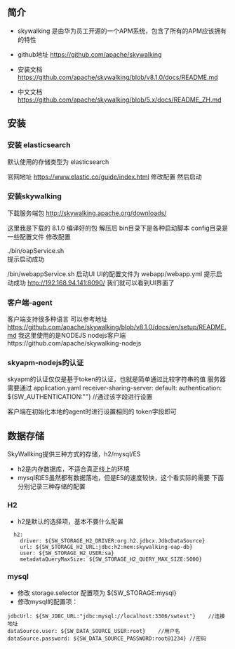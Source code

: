 ## 简介
- skywalking 是由华为员工开源的一个APM系统，包含了所有的APM应该拥有的特性

- github地址  https://github.com/apache/skywalking
- 安装文档 
https://github.com/apache/skywalking/blob/v8.1.0/docs/README.md

- 中文文档 
https://github.com/apache/skywalking/blob/5.x/docs/README_ZH.md


## 安装

### 安装 elasticsearch
默认使用的存储类型为  elasticsearch

官网地址 https://www.elastic.co/guide/index.html
修改配置 然后启动 

###  安装skywalking
下载服务端包
http://skywalking.apache.org/downloads/

这里我是下载的  8.1.0 编译好的包
解压后
bin目录下是各种启动脚本
config目录是一些配置文件 修改配置

./bin/oapService.sh    
提示启动成功

/bin/webappService.sh 启动UI
UI的配置文件为 webapp/webapp.yml
提示启动成功
http://192.168.94.141:8090/ 我们就可以看到UI界面了 

### 客户端-agent

客户端支持很多种语言 可以参考地址 https://github.com/apache/skywalking/blob/v8.1.0/docs/en/setup/README.md
我这里使用的是NODEJS
nodejs客户端https://github.com/apache/skywalking-nodejs

### skyapm-nodejs的认证
skyapm的认证仅仅是基于token的认证，也就是简单通过比较字符串的值
服务器需要通过   application.yaml
receiver-sharing-server:
  default:
    authentication: ${SW_AUTHENTICATION:""}   //通过该字段进行设置

客户端在初始化本地的agent时进行设置相同的 token字段即可

## 数据存储
SkyWallking提供三种方式的存储，h2/mysql/ES
- h2是内存数据库，不适合真正线上的环境
- mysql和ES虽然都有数据落地，但是ES的速度较快，这个看实际的需要
下面分别记录三种存储的配置

### H2
- h2是默认的选择项，基本不要什么配置
```
  h2:
    driver: ${SW_STORAGE_H2_DRIVER:org.h2.jdbcx.JdbcDataSource}
    url: ${SW_STORAGE_H2_URL:jdbc:h2:mem:skywalking-oap-db}
    user: ${SW_STORAGE_H2_USER:sa}
    metadataQueryMaxSize: ${SW_STORAGE_H2_QUERY_MAX_SIZE:5000}
```

### mysql
- 修改 storage.selector  配置项为 ${SW_STORAGE:mysql}
- 修改mysql的配置项：
```
jdbcUrl: ${SW_JDBC_URL:"jdbc:mysql://localhost:3306/swtest"}    //连接地址
dataSource.user: ${SW_DATA_SOURCE_USER:root}    //用户名
dataSource.password: ${SW_DATA_SOURCE_PASSWORD:root@1234} //密码
```
